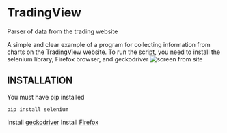 # TradingView
Parser of data from the trading website

A simple and clear example of a program for collecting information from charts on the TradingView website.
To run the script, you need to install the selenium library, Firefox browser, and geckodriver
![screen from site](https://yandex.ru/images/_crpd/VEF8Ip672/88ccb01w/G6dCIgIu3HmcBPgHmSWd7p7Ji1o4y1mqfCc3FBeFvpnxPDkeSX_xh5JYuw1UriRz2PjQvp17P5ooGVD3__QIwXqDBpKj2glI6YDtFu1CiG6f6O9feBtJrn1C93BmcM7ttfgcKyrK1YaWnb6Ygi40Q_kA)

INSTALLATION
------------
You must have pip installed

```
pip install selenium
```
Install [geckodriver](https://github.com/mozilla/geckodriver/releases)
Install [Firefox](https://www.mozilla.org/firefox/new/)
